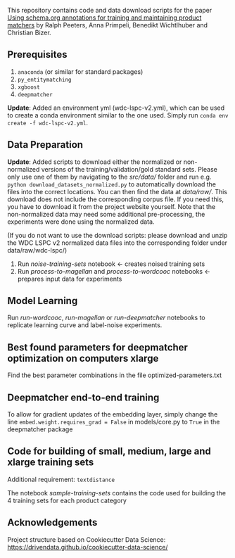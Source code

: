 This repository contains code and data download scripts for the paper [Using schema.org annotations for training and maintaining product matchers](http://data.dws.informatik.uni-mannheim.de/largescaleproductcorpus/data/v2/papers/WIMS2020_Peeters.pdf) by Ralph Peeters, Anna Primpeli, Benedikt Wichtlhuber and Christian Bizer.

## Prerequisites
1. `anaconda` (or similar for standard packages)
2. `py_entitymatching`
3. `xgboost`
4. `deepmatcher`

**Update**: Added an environment yml (wdc-lspc-v2.yml), which can be used to create a conda environment similar to the one used. Simply run ```conda env create -f wdc-lspc-v2.yml```.


## Data Preparation
**Update**: Added scripts to download either the normalized or non-normalized versions of the training/validation/gold standard sets. Please only use one of them by navigating to the *src/data/* folder and run e.g. ```python download_datasets_normalized.py``` to automatically download the files into the correct locations. You can then find the data at *data/raw/*. This download does not include the corresponding corpus file. If you need this, you have to download it from the project website yourself.
Note that the non-normalized data may need some additional pre-processing, the experiments were done using the normalized data.

(If you do not want to use the download scripts: please download and unzip the WDC LSPC v2 normalized data files into the corresponding folder under data/raw/wdc-lspc/)

1. Run *noise-training-sets* notebook <- creates noised training sets
2. Run *process-to-magellan* and *process-to-wordcooc* notebooks <- prepares input data for experiments

## Model Learning
Run *run-wordcooc*, *run-magellan* or *run-deepmatcher* notebooks to replicate learning curve and label-noise experiments.

## Best found parameters for deepmatcher optimization on computers xlarge
Find the best parameter combinations in the file optimized-parameters.txt

## Deepmatcher end-to-end training
To allow for gradient updates of the embedding layer, simply change the line
`embed.weight.requires_grad = False`
in models/core.py to `True` in the deepmatcher package

## Code for building of small, medium, large and xlarge training sets
Additional requirement: `textdistance`

The notebook *sample-training-sets* contains the code used for building the 4 training sets for each product category

## Acknowledgements
Project structure based on Cookiecutter Data Science: https://drivendata.github.io/cookiecutter-data-science/
